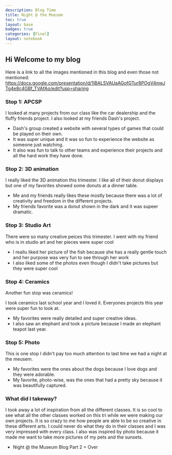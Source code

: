 ```yaml
---
description: Blog Time
title: Night @ the Muesem
toc: true 
layout: base
badges: true
categories: [Final]
layout: notebook
---
```


## Hi Welcome to my blog

Here is a link to all the images mentioned in this blog and even those not mentioned: https://docs.google.com/presentation/d/1lBALSVAUaAGofGTur8POgV4meJTg4e8c4GBf_TVAfAo/edit?usp=sharing

### Stop 1: APCSP

I looked at many projects from our class like the car dealership and the fluffy friends project. I also looked at my friends Dash's project.

- Dash's group created a website with several types of games that could be played on their own.
- It was super unique and it was so fun to experience the website as someone just watching.
- It also was fun to talk to other teams and experience their projects and all the hard work they have done.

### Stop 2: 3D animation

I really liked the 3D animation this trimester. I like all of their donut displays but one of my favorites showed some donuts at a dinner table.

- Me and my friends really likes these mostly because there was a lot of creativity and freedom in the different projects.
- My friends favorite was a donut shown in the dark and it was supeer dramatic.

### Stop 3: Studio Art

There were so many creative peices this trimester. I went with my friend who is in studio art and her pieces were super cool

- I reallu liked her picture of the fish because she has a really gentle touch and her purpose was very fun to see through her work
- I also liked some of the photos even though I didn't take pictures but they were super cool

### Stop 4: Ceramics

Another fun stop was ceramics!

I took ceramics last school year and I loved it. Everyones projects this year were super fun to look at. 

- My favorites were really detailed and super creative ideas. 
- I also saw an elephant and took a picture because I made an elephant teapot last year.

### Stop 5: Photo

This is one stop I didn't pay too much attention to last time we had a night at the meusem.

- My favorites were the ones about the dogs because I love dogs and they were adorable.
- My favorite, photo-wise, was the ones that had a pretty sky because it was beautifully captured.


### What did I takeway?

I took away a lot of inspiration from all the different classes. It is so cool to see what all the other classes worked on this tri while we were making our own projects. It is so crazy to me how people are able to be so creative in these different arts. I could never do what they do in their classes and I was very impressed with every class. I also was inspired by photo because it made me want to take more pictures of my pets and the sunsets.

- Night @ the Museum Blog Part 2 = Over